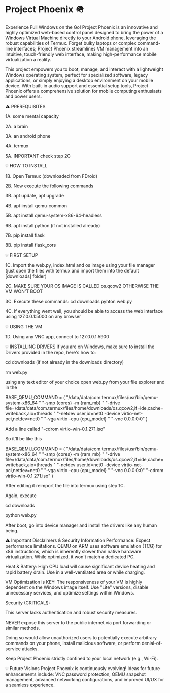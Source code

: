 # Project Phoenix 🪖

Experience Full Windows on the Go!
Project Phoenix is an innovative and highly optimized web-based control panel designed to bring the power of a Windows Virtual Machine directly to your Android phone, leveraging the robust capabilities of Termux. Forget bulky laptops or complex command-line interfaces; Project Phoenix streamlines VM management into an intuitive, touch-friendly web interface, making high-performance mobile virtualization a reality.

This project empowers you to boot, manage, and interact with a lightweight Windows operating system, perfect for specialized software, legacy applications, or simply enjoying a desktop environment on your mobile device. With built-in audio support and essential setup tools, Project Phoenix offers a comprehensive solution for mobile computing enthusiasts and power users.

⚠️ PREREQUISITES

1A. some mental capacity

2A. a brain

3A. an android phone

4A. termux

5A. INPORTANT check step 2C

💡 HOW TO INSTALL

1B. Open Termux (downloaded from FDroid) 

2B. Now execute the following commands

3B. apt update, apt upgrade

4B. apt install qemu-common

5B. apt install qemu-system-x86-64-headless

6B. apt install python (if not installed already)

7B. pip install flask

8B. pip install flask_cors


💡 FIRST SETUP

1C. Import the web.py, index.html and os image using your file manager (just open the files with termux and import them into the default [downloads] folder)

2C. MAKE SURE YOUR OS IMAGE IS CALLED os.qcow2 OTHERWISE THE VM WON'T BOOT

3C. Execute these commands:
   cd downloads
   pyhton web.py

4C. If everything went well, you should be able to access the web interface using 127.0.0.1:5000 on any browser

💡 USING THE VM

1D. Using any VNC app, connect to 127.0.0.1:5900

💡 INSTALLING DRIVERS
If you are on Windows, make sure to install the Drivers provided in the repo, here's how to:

cd downloads (if not already in the downloads directory)

rm web.py

using any text editor of your choice open web.py from your file explorer and in the

BASE_QEMU_COMMAND = (
    "/data/data/com.termux/files/usr/bin/qemu-system-x86_64 "
    "-smp {cores} -m {ram_mb} "
    "-drive file=/data/data/com.termux/files/home/downloads/os.qcow2,if=ide,cache=writeback,aio=threads "
    "-netdev user,id=net0 -device virtio-net-pci,netdev=net0 "
    "-vga virtio -cpu {cpu_model} "
    "-vnc 0.0.0.0:0"
)

Add a line called "-cdrom virtio-win-0.1.271.iso"

So it'll be like this

BASE_QEMU_COMMAND = (
    "/data/data/com.termux/files/usr/bin/qemu-system-x86_64 "
    "-smp {cores} -m {ram_mb} "
    "-drive file=/data/data/com.termux/files/home/downloads/os.qcow2,if=ide,cache=writeback,aio=threads "
    "-netdev user,id=net0 -device virtio-net-pci,netdev=net0 "
    "-vga virtio -cpu {cpu_model} "
    "-vnc 0.0.0.0:0"
    "-cdrom virtio-win-0.1.271.iso"
)

After editing it reimport the file into termux using step 1C.

Again, execute

cd downloads

python web.py

After boot, go into device manager and install the drivers like any human being.


⚠️ Important Disclaimers & Security Information
Performance: Expect performance limitations. QEMU on ARM uses software emulation (TCG) for x86 instructions, which is inherently slower than native hardware virtualization. While optimized, it won't match a dedicated PC.

Heat & Battery: High CPU load will cause significant device heating and rapid battery drain. Use in a well-ventilated area or while charging.

VM Optimization is KEY: The responsiveness of your VM is highly dependent on the Windows image itself. Use "Lite" versions, disable unnecessary services, and optimize settings within Windows.

Security (CRITICAL!):

This server lacks authentication and robust security measures.

NEVER expose this server to the public internet via port forwarding or similar methods.

Doing so would allow unauthorized users to potentially execute arbitrary commands on your phone, install malicious software, or perform denial-of-service attacks.

Keep Project Phoenix strictly confined to your local network (e.g., Wi-Fi).

💡 Future Visions
Project Phoenix is continuously evolving! Ideas for future enhancements include: VNC password protection, QEMU snapshot management, advanced networking configurations, and improved UI/UX for a seamless experience.
